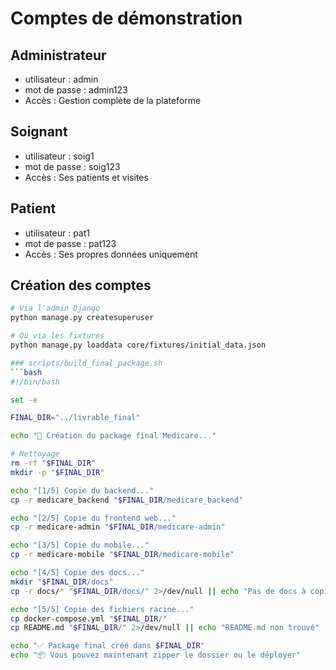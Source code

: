 # Comptes de démonstration

## Administrateur
- utilisateur : admin
- mot de passe : admin123
- Accès : Gestion complète de la plateforme

## Soignant
- utilisateur : soig1
- mot de passe : soig123
- Accès : Ses patients et visites

## Patient
- utilisateur : pat1
- mot de passe : pat123
- Accès : Ses propres données uniquement

## Création des comptes

```bash
# Via l'admin Django
python manage.py createsuperuser

# Ou via les fixtures
python manage.py loaddata core/fixtures/initial_data.json

### scripts/build_final_package.sh
```bash
#!/bin/bash

set -e

FINAL_DIR="../livrable_final"

echo "🚀 Création du package final Medicare..."

# Nettoyage
rm -rf "$FINAL_DIR"
mkdir -p "$FINAL_DIR"

echo "[1/5] Copie du backend..."
cp -r medicare_backend "$FINAL_DIR/medicare_backend"

echo "[2/5] Copie du frontend web..."
cp -r medicare-admin "$FINAL_DIR/medicare-admin"

echo "[3/5] Copie du mobile..."
cp -r medicare-mobile "$FINAL_DIR/medicare-mobile"

echo "[4/5] Copie des docs..."
mkdir "$FINAL_DIR/docs"
cp -r docs/* "$FINAL_DIR/docs/" 2>/dev/null || echo "Pas de docs à copier"

echo "[5/5] Copie des fichiers racine..."
cp docker-compose.yml "$FINAL_DIR/"
cp README.md "$FINAL_DIR/" 2>/dev/null || echo "README.md non trouvé"

echo "✅ Package final créé dans $FINAL_DIR"
echo "📦 Vous pouvez maintenant zipper le dossier ou le déployer"